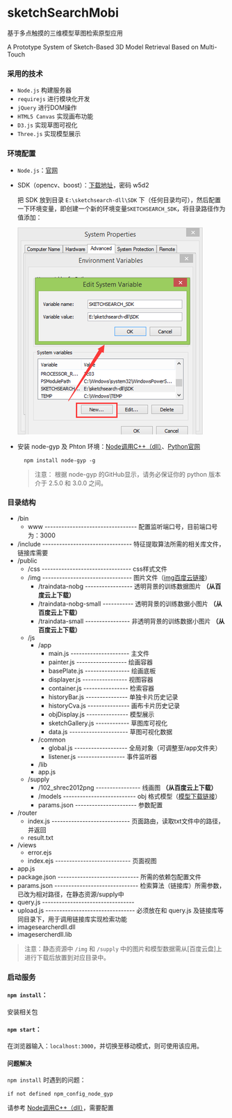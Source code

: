 # sketchSearchMobi

基于多点触摸的三维模型草图检索原型应用

A Prototype System of Sketch-Based 3D Model Retrieval Based on Multi-Touch

### 采用的技术

-  `Node.js` 构建服务器
-   `requirejs` 进行模块化开发
-   `jQuery` 进行DOM操作
-   `HTML5 Canvas` 实现画布功能
-   `D3.js` 实现草图可视化
-   `Three.js` 实现模型展示

### 环境配置

- `Node.js`：[官网](https://nodejs.org/zh-cn/)
- SDK（opencv、boost）：[下载地址](http://pan.baidu.com/s/1slwbV1V)，密码 w5d2

	把 SDK 放到目录 `E:\sketchsearch-dll\SDK` 下（任何目录均可），然后配置一下环境变量，即创建一个新的环境变量`SKETCHSEARCH_SDK`，将目录路径作为值添加：

	![配置SDK环境变量](https://github.com/RukiQ/sketchSearchLeap/blob/master/public/img/%E9%85%8D%E7%BD%AESDK%E7%8E%AF%E5%A2%83%E5%8F%98%E9%87%8F.png?raw=true)
	

- 安装 node-gyp 及 Phton 环境：[Node调用C++（dll）](http://www.cnblogs.com/Ruth92/p/6209953.html)、[Python官网](https://www.python.org/)

		npm install node-gyp -g
    
    > 注意： 根据 node-gyp 的GitHub显示，请务必保证你的 python 版本介于 2.5.0 和 3.0.0 之间。

### 目录结构

- /bin
	- www --------------------------------- 配置监听端口号，目前端口号为：3000
- /include -------------------------------- 特征提取算法所需的相关库文件，链接库需要
- /public
	- /css -------------------------------- css样式文件
	- /img -------------------------------- 图片文件（[img百度云链接](http://pan.baidu.com/s/1geJPBEV)）
		- /traindata-nobg ----------------- 透明背景的训练数据图片 **（从百度云上下载）**
		- /traindata-nobg-small ----------- 透明背景的训练数据小图片 **（从百度云上下载）**
		- /traindata-small ---------------- 非透明背景的训练数据小图片 **（从百度云上下载）**
	- /js
		- /app
			- main.js --------------------- 主文件
			- painter.js ------------------ 绘画容器
			- basePlate.js ---------------- 绘画底板
			- displayer.js ---------------- 视图容器
			- container.js ---------------- 检索容器
			- historyBar.js --------------- 单独卡片历史记录
			- historyCva.js --------------- 画布卡片历史记录
			- objDisplay.js --------------- 模型展示
			- sketchGallery.js ------------ 草图库可视化
			- data.js --------------------- 草图可视化数据
		- /common
			- global.js ------------------- 全局对象（可调整至/app文件夹）
			- listener.js ----------------- 事件监听器
		- /lib
		- app.js
	- /supply
		- /102_shrec2012png ---------------- 线画图 **（从百度云上下载）**
		- /models -------------------------- obj 格式模型（[模型下载链接](http://pan.baidu.com/s/1mhCTNVq)）
		- params.json ---------------------- 参数配置
- /router
	- index.js ---------------------------- 页面路由，读取txt文件中的路径，并返回
	- result.txt
- /views
	- error.ejs
	- index.ejs --------------------------- 页面视图
- app.js
- package.json ----------------------------- 所需的依赖包配置文件
- params.json ------------------------------ 检索算法（链接库）所需参数，已改为相对路径，在静态资源/supply中
- query.js ---------------------------------
- upload.js -------------------------------- 必须放在和 query.js 及链接库等同目录下，用于调用链接库实现检索功能
- imagesearcherdll.dll
- imagesercherdll.lib

> 注意：静态资源中 `/img` 和 `/supply` 中的图片和模型数据需从[百度云盘]上进行下载后放置到对应目录中。

### 启动服务

#### `npm install`：

安装相关包

#### `npm start`：

在浏览器输入：`localhost:3000`，并切换至移动模式，则可使用该应用。

#### 问题解决

`npm install` 时遇到的问题：

	if not defined npm_config_node_gyp

请参考 [Node调用C++（dll）](http://www.cnblogs.com/Ruth92/p/6209953.html)，需要配置

